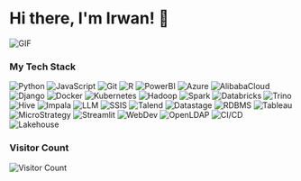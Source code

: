 # Hi there, I'm Irwan! 👋  
![GIF](https://giffiles.alphacoders.com/208/208446.gif)  

### My Tech Stack  
![Python](https://img.shields.io/badge/-Python-3776AB?logo=python&logoColor=white) ![JavaScript](https://img.shields.io/badge/-JavaScript-F7DF1E?logo=javascript&logoColor=black) ![Git](https://img.shields.io/badge/-Git-F05032?logo=git&logoColor=white) ![R](https://img.shields.io/badge/-R-276DC3?logo=r&logoColor=white) ![PowerBI](https://img.shields.io/badge/-PowerBI-F2C811?logo=powerbi&logoColor=black) ![Azure](https://img.shields.io/badge/-Azure-0089D6?logo=microsoft-azure&logoColor=white) ![AlibabaCloud](https://img.shields.io/badge/-Alibaba_Cloud-FF6A00?logo=alibabacloud&logoColor=white) ![Django](https://img.shields.io/badge/-Django-092E20?logo=django&logoColor=white) ![Docker](https://img.shields.io/badge/-Docker-2496ED?logo=docker&logoColor=white) ![Kubernetes](https://img.shields.io/badge/-Kubernetes-326CE5?logo=kubernetes&logoColor=white) ![Hadoop](https://img.shields.io/badge/-Hadoop-66CCFF?logo=apachehadoop&logoColor=black) ![Spark](https://img.shields.io/badge/-Spark-E25A1C?logo=apachespark&logoColor=white) ![Databricks](https://img.shields.io/badge/-Databricks-FF3621?logo=databricks&logoColor=white) ![Trino](https://img.shields.io/badge/-Trino-DD00A1?logo=trino&logoColor=white) ![Hive](https://img.shields.io/badge/-Hive-FDEE21?logo=apachehive&logoColor=black) ![Impala](https://img.shields.io/badge/-Impala-5E8DCA?logo=apacheimpala&logoColor=white) ![LLM](https://img.shields.io/badge/-LLM-000000?logo=openai&logoColor=white) ![SSIS](https://img.shields.io/badge/-SSIS-5E8DCA?logo=microsoftsqlserver&logoColor=white) ![Talend](https://img.shields.io/badge/-Talend-FF6D70?logo=talend&logoColor=white) ![Datastage](https://img.shields.io/badge/-Datastage-2C6793?logo=ibm&logoColor=white) ![RDBMS](https://img.shields.io/badge/-RDBMS-4479A1?logo=postgresql&logoColor=white) ![Tableau](https://img.shields.io/badge/-Tableau-E97627?logo=tableau&logoColor=white) ![MicroStrategy](https://img.shields.io/badge/-MicroStrategy-D9230F?logo=microstrategy&logoColor=white) ![Streamlit](https://img.shields.io/badge/-Streamlit-FF4B4B?logo=streamlit&logoColor=white) ![WebDev](https://img.shields.io/badge/-WebDev-3DDC84?logo=webcomponentsdotorg&logoColor=white) ![OpenLDAP](https://img.shields.io/badge/-OpenLDAP-2C6793?logo=openldap&logoColor=white) ![CI/CD](https://img.shields.io/badge/-CI/CD-2088FF?logo=githubactions&logoColor=white) ![Lakehouse](https://img.shields.io/badge/-Lakehouse-003366?logo=apachespark&logoColor=white)

### Visitor Count  
![Visitor Count](https://visitor-badge.laobi.icu/badge?page_id=irwannafly13.irwannafly13)
